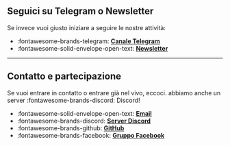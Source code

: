 ## Seguici su Telegram o Newsletter
Se invece vuoi giusto iniziare a seguire le nostre attività:

<div class="grid cards" markdown>

- :fontawesome-brands-telegram: **[Canale Telegram](https://t.me/org2050x)**  
- :fontawesome-solid-envelope-open-text: **[Newsletter](https://tinyletter.com/2050x)**  

</div>

---

## Contatto e partecipazione
Se vuoi entrare in contatto o entrare già nel vivo, eccoci. abbiamo anche un server :fontawesome-brands-discord: Discord!

<div class="grid cards" markdown>

- :fontawesome-solid-envelope-open-text: **[Email](mailto:stefano.cecere@gmail.com)**  
- :fontawesome-brands-discord: **[Server Discord](https://discord.gg/VUjgGtDgAh)**  
- :fontawesome-brands-github: **[GitHub](https://github.com/2050x)**  
- :fontawesome-brands-facebook: **[Gruppo Facebook](https://www.facebook.com/groups/2050x)**  
</div>

